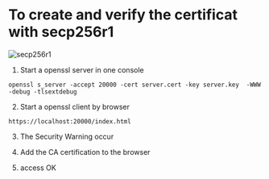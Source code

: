 # To create and verify the certificat with secp256r1

![secp256r1](https://www.gitcoins.io/assets/images/elliptic-curve-0d9de7e1b8ff7a1adc62cc432a4427b8.png)

1. Start a openssl server in one console

```
openssl s_server -accept 20000 -cert server.cert -key server.key  -WWW -debug -tlsextdebug

```

2. Start a openssl client by browser

```
https://localhost:20000/index.html
```

3. The Security Warning occur

4. Add the CA certification to the browser

5. access OK
